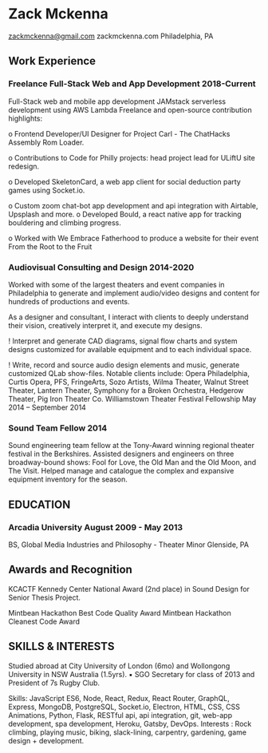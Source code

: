 # Zack Mckenna
zackmckenna@gmail.com zackmckenna.com Philadelphia, PA

## Work Experience

### Freelance Full-Stack Web and App Development 2018-Current

Full-Stack web and mobile app development
JAMstack serverless development using AWS Lambda
Freelance and open-source contribution highlights:

o Frontend Developer/UI Designer for Project Carl - The ChatHacks Assembly Rom Loader.

o Contributions to Code for Philly projects: head project lead for ULiftU site redesign.

o Developed SkeletonCard, a web app client for social deduction party games using Socket.io.

o Custom zoom chat-bot app development and api integration with Airtable, Upsplash and more. o Developed Bould, a react native app for tracking bouldering and climbing progress.

o Worked with We Embrace Fatherhood to produce a website for their event From the Root to the Fruit

### Audiovisual Consulting and Design 2014-2020

Worked with some of the largest theaters and event companies in Philadelphia to generate and implement audio/video designs and content for hundreds of productions and events.

As a designer and consultant, I interact with clients to deeply understand their vision, creatively interpret it, and execute my designs.

! Interpret and generate CAD diagrams, signal flow charts and system designs customized for available equipment and to each individual space.

! Write, record and source audio design elements and music, generate customized QLab show-files. Notable clients include: Opera Philadelphia, Curtis Opera, PFS, FringeArts, Sozo Artists, Wilma Theater, Walnut Street Theater, Lantern Theater, Symphony for a Broken Orchestra, Hedgerow Theater, Pig Iron Theater Co.
Williamstown Theater Festival Fellowship May 2014 – September 2014

### Sound Team Fellow 2014

Sound engineering team fellow at the Tony-Award winning regional theater festival in the Berkshires. Assisted designers and engineers on three broadway-bound shows: Fool for Love, the Old Man and the Old Moon, and The Visit.
Helped manage and catalogue the complex and expansive equipment inventory for the season.

## EDUCATION

### Arcadia University August 2009 - May 2013
 BS, Global Media Industries and Philosophy - Theater Minor
Glenside, PA

## Awards and Recognition

KCACTF Kennedy Center National Award (2nd place) in Sound Design for Senior Thesis Project.

Mintbean Hackathon Best Code Quality Award
Mintbean Hackathon Cleanest Code Award

## SKILLS & INTERESTS
Studied abroad at City University of London (6mo) and Wollongong University in NSW Australia (1.5yrs). ▪ SGO Secretary for class of 2013 and President of 7s Rugby Club.

Skills: JavaScript ES6, Node, React, Redux, React Router, GraphQL, Express, MongoDB, PostgreSQL, Socket.io, Electron, HTML, CSS, CSS Animations, Python, Flask, RESTful api, api integration, git, web-app development, spa development, Heroku, Gatsby, DevOps.
Interests : Rock climbing, playing music, biking, slack-lining, carpentry, gardening, game design + development.
